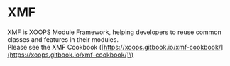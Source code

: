 # XMF

XMF is XOOPS Module Framework, helping developers to reuse common classes and features in their modules.   
Please see the XMF Cookbook \([https://xoops.gitbook.io/xmf-cookbook/](https://xoops.gitbook.io/xmf-cookbook/)\)

